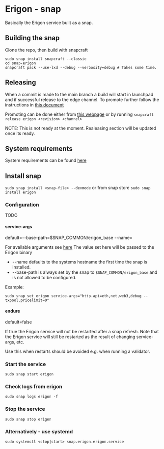 # Erigon - snap

Basically the Erigon service built as a snap.

## Building the snap

Clone the repo, then build with snapcraft

```
sudo snap install snapcraft --classic
cd snap-erigon
snapcraft pack --use-lxd --debug --verbosity=debug # Takes some time.
```

## Releasing

When a commit is made to the main branch a build will start in launchpad and if successful release to the edge channel.
To promote further follow the instructions in [this document](TESTING.md)

Promoting can be done either from [this webpage](https://snapcraft.io/erigon/releases)
or by running
`snapcraft release erigon <revision> <channel>`

NOTE: This is not ready at the moment. Realeasing section will be updated once its ready.

## System requirements

System requirements can be found [here](https://github.com/ledgerwatch/erigon)

## Install snap

`sudo snap install <snap-file> --devmode`
or from snap store
`sudo snap install erigon`

### Configuration
TODO
#### service-args

default=--base-path=$SNAP_COMMON/erigon_base --name=<hostname>

For available arguments see [here](https://github.com/dwellir-public/ops/blob/75dee8928b875955e8bb28656307214a73367d76/juju/deployments/api-eth-mainnet-archive-18.yaml)
The value set here will be passed to the Erigon binary 
* --name defaults to the systems hostname the first time the snap is installed.
* --base-path is always set by the snap to `$SNAP_COMMON/erigon_base` and is not allowed to be configured.

Example:

    sudo snap set erigon service-args="http.api=eth,net,web3,debug --txpool.pricelimit=0"


#### endure

default=false

If true the Erigon service will not be restarted after a snap refresh.
Note that the Erigon service will still be restarted as the result of changing service-args, etc.

Use this when restarts should be avoided e.g. when running a validator.

### Start the service

`sudo snap start erigon`

### Check logs from erigon

`sudo snap logs erigon -f`

### Stop the service

`sudo snap stop erigon`

### Alternatively - use systemd

`sudo systemctl <stop|start> snap.erigon.erigon.service`
